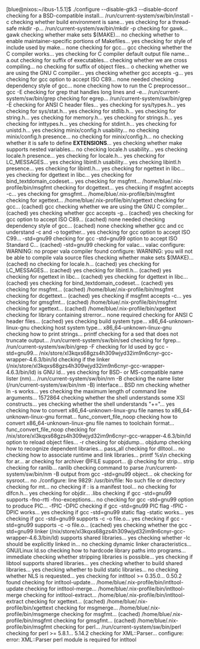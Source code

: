[blue@nixos:~/ibus-1.5.1]$ ./configure --disable-gtk3 --disable-dconf
checking for a BSD-compatible install... /run/current-system/sw/bin/install -c
checking whether build environment is sane... yes
checking for a thread-safe mkdir -p... /run/current-system/sw/bin/mkdir -p
checking for gawk... gawk
checking whether make sets $(MAKE)... no
checking whether to enable maintainer-specific portions of Makefiles... yes
checking for style of include used by make... none
checking for gcc... gcc
checking whether the C compiler works... yes
checking for C compiler default output file name... a.out
checking for suffix of executables... 
checking whether we are cross compiling... no
checking for suffix of object files... o
checking whether we are using the GNU C compiler... yes
checking whether gcc accepts -g... yes
checking for gcc option to accept ISO C89... none needed
checking dependency style of gcc... none
checking how to run the C preprocessor... gcc -E
checking for grep that handles long lines and -e... /run/current-system/sw/bin/grep
checking for egrep... /run/current-system/sw/bin/grep -E
checking for ANSI C header files... yes
checking for sys/types.h... yes
checking for sys/stat.h... yes
checking for stdlib.h... yes
checking for string.h... yes
checking for memory.h... yes
checking for strings.h... yes
checking for inttypes.h... yes
checking for stdint.h... yes
checking for unistd.h... yes
checking minix/config.h usability... no
checking minix/config.h presence... no
checking for minix/config.h... no
checking whether it is safe to define __EXTENSIONS__... yes
checking whether make supports nested variables... no
checking locale.h usability... yes
checking locale.h presence... yes
checking for locale.h... yes
checking for LC_MESSAGES... yes
checking libintl.h usability... yes
checking libintl.h presence... yes
checking for libintl.h... yes
checking for ngettext in libc... yes
checking for dgettext in libc... yes
checking for bind_textdomain_codeset... yes
checking for msgfmt... /home/blue/.nix-profile/bin/msgfmt
checking for dcgettext... yes
checking if msgfmt accepts -c... yes
checking for gmsgfmt... /home/blue/.nix-profile/bin/msgfmt
checking for xgettext... /home/blue/.nix-profile/bin/xgettext
checking for gcc... (cached) gcc
checking whether we are using the GNU C compiler... (cached) yes
checking whether gcc accepts -g... (cached) yes
checking for gcc option to accept ISO C89... (cached) none needed
checking dependency style of gcc... (cached) none
checking whether gcc and cc understand -c and -o together... yes
checking for gcc option to accept ISO C99... -std=gnu99
checking for gcc -std=gnu99 option to accept ISO Standard C... (cached) -std=gnu99
checking for valac... valac
configure: WARNING: no proper vala compiler found
configure: WARNING: you will not be able to compile vala source files
checking whether make sets $(MAKE)... (cached) no
checking for locale.h... (cached) yes
checking for LC_MESSAGES... (cached) yes
checking for libintl.h... (cached) yes
checking for ngettext in libc... (cached) yes
checking for dgettext in libc... (cached) yes
checking for bind_textdomain_codeset... (cached) yes
checking for msgfmt... (cached) /home/blue/.nix-profile/bin/msgfmt
checking for dcgettext... (cached) yes
checking if msgfmt accepts -c... yes
checking for gmsgfmt... (cached) /home/blue/.nix-profile/bin/msgfmt
checking for xgettext... (cached) /home/blue/.nix-profile/bin/xgettext
checking for library containing strerror... none required
checking for ANSI C header files... (cached) yes
checking build system type... x86_64-unknown-linux-gnu
checking host system type... x86_64-unknown-linux-gnu
checking how to print strings... printf
checking for a sed that does not truncate output... /run/current-system/sw/bin/sed
checking for fgrep... /run/current-system/sw/bin/grep -F
checking for ld used by gcc -std=gnu99... /nix/store/xl3kqxs68gzs4h309wjyd32im9n6cnyr-gcc-wrapper-4.6.3/bin/ld
checking if the linker (/nix/store/xl3kqxs68gzs4h309wjyd32im9n6cnyr-gcc-wrapper-4.6.3/bin/ld) is GNU ld... yes
checking for BSD- or MS-compatible name lister (nm)... /run/current-system/sw/bin/nm -B
checking the name lister (/run/current-system/sw/bin/nm -B) interface... BSD nm
checking whether ln -s works... yes
checking the maximum length of command line arguments... 1572864
checking whether the shell understands some XSI constructs... yes
checking whether the shell understands "+="... yes
checking how to convert x86_64-unknown-linux-gnu file names to x86_64-unknown-linux-gnu format... func_convert_file_noop
checking how to convert x86_64-unknown-linux-gnu file names to toolchain format... func_convert_file_noop
checking for /nix/store/xl3kqxs68gzs4h309wjyd32im9n6cnyr-gcc-wrapper-4.6.3/bin/ld option to reload object files... -r
checking for objdump... objdump
checking how to recognize dependent libraries... pass_all
checking for dlltool... no
checking how to associate runtime and link libraries... printf %s\n
checking for ar... ar
checking for archiver @FILE support... @
checking for strip... strip
checking for ranlib... ranlib
checking command to parse /run/current-system/sw/bin/nm -B output from gcc -std=gnu99 object... ok
checking for sysroot... no
./configure: line 9829: /usr/bin/file: No such file or directory
checking for mt... no
checking if : is a manifest tool... no
checking for dlfcn.h... yes
checking for objdir... .libs
checking if gcc -std=gnu99 supports -fno-rtti -fno-exceptions... no
checking for gcc -std=gnu99 option to produce PIC... -fPIC -DPIC
checking if gcc -std=gnu99 PIC flag -fPIC -DPIC works... yes
checking if gcc -std=gnu99 static flag -static works... yes
checking if gcc -std=gnu99 supports -c -o file.o... yes
checking if gcc -std=gnu99 supports -c -o file.o... (cached) yes
checking whether the gcc -std=gnu99 linker (/nix/store/xl3kqxs68gzs4h309wjyd32im9n6cnyr-gcc-wrapper-4.6.3/bin/ld) supports shared libraries... yes
checking whether -lc should be explicitly linked in... no
checking dynamic linker characteristics... GNU/Linux ld.so
checking how to hardcode library paths into programs... immediate
checking whether stripping libraries is possible... yes
checking if libtool supports shared libraries... yes
checking whether to build shared libraries... yes
checking whether to build static libraries... no
checking whether NLS is requested... yes
checking for intltool >= 0.35.0... 0.50.2 found
checking for intltool-update... /home/blue/.nix-profile/bin/intltool-update
checking for intltool-merge... /home/blue/.nix-profile/bin/intltool-merge
checking for intltool-extract... /home/blue/.nix-profile/bin/intltool-extract
checking for xgettext... (cached) /home/blue/.nix-profile/bin/xgettext
checking for msgmerge... /home/blue/.nix-profile/bin/msgmerge
checking for msgfmt... (cached) /home/blue/.nix-profile/bin/msgfmt
checking for gmsgfmt... (cached) /home/blue/.nix-profile/bin/msgfmt
checking for perl... /run/current-system/sw/bin/perl
checking for perl >= 5.8.1... 5.14.2
checking for XML::Parser... configure: error: XML::Parser perl module is required for intltool

